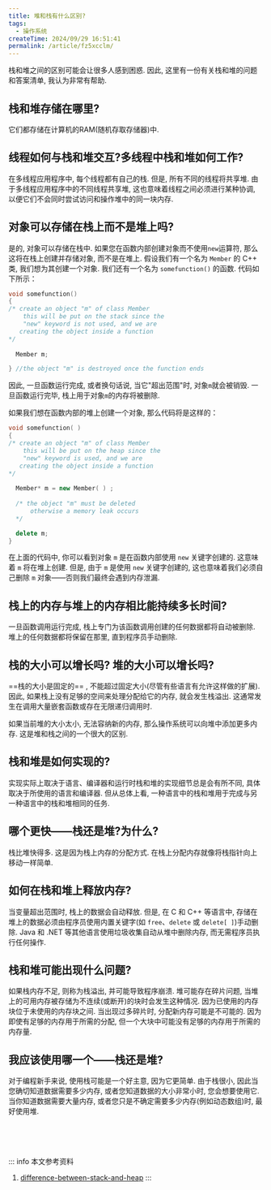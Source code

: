 ```yaml
---
title: 堆和栈有什么区别?
tags:
  - 操作系统
createTime: 2024/09/29 16:51:41
permalink: /article/fz5xcclm/
---
```

栈和堆之间的区别可能会让很多人感到困惑. 因此, 这里有一份有关栈和堆的问题和答案清单, 我认为非常有帮助. 
<!-- more -->

## 栈和堆存储在哪里?
它们都存储在计算机的RAM(随机存取存储器)中.

## 线程如何与栈和堆交互?多线程中栈和堆如何工作?
在多线程应用程序中, 每个线程都有自己的栈. 但是, 所有不同的线程将共享堆. 由于多线程应用程序中的不同线程共享堆, 这也意味着线程之间必须进行某种协调, 以便它们不会同时尝试访问和操作堆中的同一块内存. 

## 对象可以存储在栈上而不是堆上吗?
是的, 对象可以存储在栈中. 如果您在函数内部创建对象而不使用`new`运算符, 那么这将在栈上创建并存储对象, 而不是在堆上. 假设我们有一个名为 `Member` 的 C++ 类, 我们想为其创建一个对象. 我们还有一个名为 `somefunction()` 的函数. 代码如下所示：

```c++
void somefunction()
{
/* create an object "m" of class Member
    this will be put on the stack since the 
    "new" keyword is not used, and we are 
   creating the object inside a function
*/
  
  Member m;

} //the object "m" is destroyed once the function ends
```

因此, 一旦函数运行完成, 或者换句话说, 当它"超出范围"时, 对象`m`就会被销毁. 一旦函数运行完毕, 栈上用于对象`m`的内存将被删除. 

如果我们想在函数内部的堆上创建一个对象, 那么代码将是这样的：
```c++
void somefunction( )
{
/* create an object "m" of class Member
    this will be put on the heap since the 
    "new" keyword is used, and we are 
   creating the object inside a function
*/
  
  Member* m = new Member( ) ;
  
  /* the object "m" must be deleted
      otherwise a memory leak occurs
  */

  delete m; 
} 

```

在上面的代码中, 你可以看到对象 `m` 是在函数内部使用 `new` 关键字创建的. 这意味着 `m` 将在堆上创建. 但是, 由于 `m` 是使用 `new` 关键字创建的, 这也意味着我们必须自己删除 `m` 对象——否则我们最终会遇到内存泄漏.

## 栈上的内存与堆上的内存相比能持续多长时间?
一旦函数调用运行完成, 栈上专门为该函数调用创建的任何数据都将自动被删除. 堆上的任何数据都将保留在那里, 直到程序员手动删除. 

## 栈的大小可以增长吗? 堆的大小可以增长吗?
==栈的大小是固定的== , 不能超过固定大小(尽管有些语言有允许这样做的扩展). 因此, 如果栈上没有足够的空间来处理分配给它的内存, 就会发生栈溢出. 这通常发生在调用大量嵌套函数或存在无限递归调用时. 

如果当前堆的大小太小, 无法容纳新的内存, 那么操作系统可以向堆中添加更多内存. 这是堆和栈之间的一个很大的区别. 

## 栈和堆是如何实现的?
实现实际上取决于语言、编译器和运行时栈和堆的实现细节总是会有所不同, 具体取决于所使用的语言和编译器. 但从总体上看, 一种语言中的栈和堆用于完成与另一种语言中的栈和堆相同的任务. 

## 哪个更快——栈还是堆?为什么?
栈比堆快得多. 这是因为栈上内存的分配方式. 在栈上分配内存就像将栈指针向上移动一样简单. 

## 如何在栈和堆上释放内存?
当变量超出范围时, 栈上的数据会自动释放. 但是, 在 C 和 C++ 等语言中, 存储在堆上的数据必须由程序员使用内置关键字(如 `free`、`delete` 或 `delete[ ]`)手动删除. Java 和 .NET 等其他语言使用垃圾收集自动从堆中删除内存, 而无需程序员执行任何操作. 

## 栈和堆可能出现什么问题?
如果栈内存不足, 则称为栈溢出, 并可能导致程序崩溃. 堆可能存在碎片问题, 当堆上的可用内存被存储为不连续(或断开)的块时会发生这种情况. 因为已使用的内存块位于未使用的内存块之间. 当出现过多碎片时, 分配新内存可能是不可能的. 因为即使有足够的内存用于所需的分配, 但一个大块中可能没有足够的内存用于所需的内存量. 

## 我应该使用哪一个——栈还是堆?
对于编程新手来说, 使用栈可能是一个好主意, 因为它更简单. 
由于栈很小, 因此当您确切知道数据需要多少内存, 或者您知道数据的大小非常小时, 您会想要使用它. 当你知道数据需要大量内存, 或者您只是不确定需要多少内存(例如动态数组)时, 最好使用堆. 

<br /><br /><br />

::: info 本文参考资料
1. [difference-between-stack-and-heap](https://www.programmerinterview.com/data-structures/difference-between-stack-and-heap/)
:::